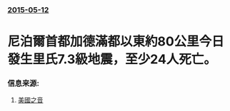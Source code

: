 ### [2015-05-12](/news/2015/05/12/index.md)

##### 
# 尼泊爾首都加德滿都以東約80公里今日發生里氏7.3級地震，至少24人死亡。 




### 信息来源:

1. [美國之音](http://www.voachinese.com/content/nepal-quakes-rehit-24-deaths-thousands-injured/2764171.html)
